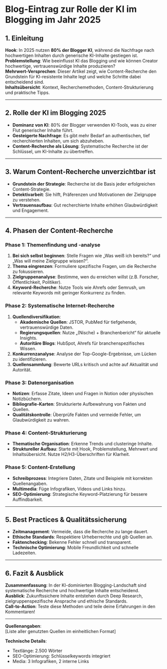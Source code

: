 # Blog-Eintrag zur Rolle der KI im Blogging im Jahr 2025

## 1. **Einleitung**  

**Hook**: In 2025 nutzen **80% der Blogger KI**, während die Nachfrage nach hochwertigen Inhalten durch generische KI-Inhalte gestiegen ist.  
**Problemstellung**: Wie beeinflusst KI das Blogging und wie können Creator hochwertige, vertrauenswürdige Inhalte produzieren?  
**Mehrwert-Versprechen**: Dieser Artikel zeigt, wie Content-Recherche den Grundstein für KI-resistente Inhalte legt und welche Schritte dabei entscheidend sind.  
**Inhaltsübersicht**: Kontext, Recherchemethoden, Content-Strukturierung und praktische Tipps.

---

## 2. **Rolle der KI im Blogging 2025**  

- **Dominanz von KI**: 80% der Blogger verwenden KI-Tools, was zu einer Flut generischer Inhalte führt.  
- **Gesteigerte Nachfrage**: Es gibt mehr Bedarf an authentischen, tief recherchierten Inhalten, um sich abzuheben.  
- **Content-Recherche als Lösung**: Systematische Recherche ist der Schlüssel, um KI-Inhalte zu übertreffen.  

---

## 3. **Warum Content-Recherche unverzichtbar ist**  

- **Grundstein der Strategie**: Recherche ist die Basis jeder erfolgreichen Content-Strategie.  
- **Detektivarbeit**: Sie hilft, Präferenzen und Motivationen der Zielgruppe zu verstehen.  
- **Vertrauensaufbau**: Gut recherchierte Inhalte erhöhen Glaubwürdigkeit und Engagement.  

---

## 4. **Phasen der Content-Recherche**  

### **Phase 1: Themenfindung und -analyse**  

1. **Bei sich selbst beginnen**: Stelle Fragen wie „Was weiß ich bereits?“ und „Was will meine Zielgruppe wissen?“.  
2. **Thema eingrenzen**: Formuliere spezifische Fragen, um die Recherche zu fokussieren.  
3. **Zielgruppenanalyse**: Bestimme, wen du erreichen willst (z.B. Forscher, Öffentlichkeit, Politiker).  
4. **Keyword-Recherche**: Nutze Tools wie Ahrefs oder Semrush, um relevante Keywords mit geringer Konkurrenz zu finden.  

### **Phase 2: Systematische Internet-Recherche**  

1. **Quellendiversifikation**:  
   - **Akademische Quellen**: JSTOR, PubMed für tiefgehende, vertrauenswürdige Daten.  
   - **Regierungsquellen**: Nutze „(Nische) + Branchenbericht“ für aktuelle Insights.  
   - **Autoritäre Blogs**: HubSpot, Ahrefs für branchenspezifisches Wissen.  
2. **Konkurrenzanalyse**: Analyse der Top-Google-Ergebnisse, um Lücken zu identifizieren.  
3. **Quellensammlung**: Bewerte URLs kritisch und achte auf Aktualität und Autorität.  

### **Phase 3: Datenorganisation**  

- **Notizen**: Erfasse Zitate, Ideen und Fragen in Notion oder physischen Notizbüchern.  
- **Bibliografie-Karten**: Strukturierte Aufbewahrung von Fakten und Quellen.  
- **Qualitätskontrolle**: Überprüfe Fakten und vermeide Fehler, um Glaubwürdigkeit zu wahren.  

### **Phase 4: Content-Strukturierung**  

- **Thematische Organisation**: Erkenne Trends und clusteringe Inhalte.  
- **Struktureller Aufbau**: Starte mit Hook, Problemstellung, Mehrwert und Inhaltsübersicht. Nutze H2/H3-Überschriften für Klarheit.  

### **Phase 5: Content-Erstellung**  

- **Schreibprozess**: Integriere Daten, Zitate und Beispiele mit korrekten Quellenangaben.  
- **Multimedia**: Füge Infografiken, Videos und Links hinzu.  
- **SEO-Optimierung**: Strategische Keyword-Platzierung für bessere Auffindbarkeit.  

---

## 5. **Best Practices & Qualitätssicherung**  

- **Zeitmanagement**: Vermeide, dass die Recherche zu lange dauert.  
- **Ethische Standards**: Respektiere Urheberrechte und gib Quellen an.  
- **Faktenchecking**: Bekenne Fehler schnell und transparent.  
- **Technische Optimierung**: Mobile Freundlichkeit und schnelle Ladezeiten.  

---

## 6. **Fazit & Ausblick**  

**Zusammenfassung**: In der KI-dominierten Blogging-Landschaft sind systematische Recherche und hochwertige Inhalte entscheidend.  
**Ausblick**: Zukunftssichere Inhalte entstehen durch Deep Research, zielgruppenspezifische Ansprache und ethische Standards.  
**Call-to-Action**: Teste diese Methoden und teile deine Erfahrungen in den Kommentaren!  

---

**Quellenangaben**:  
[Liste aller genutzten Quellen im einheitlichen Format]  

**Technische Details**:  

- Textlänge: 2.500 Wörter  
- SEO-Optimierung: Schlüsselkeywords integriert  
- Media: 3 Infografiken, 2 interne Links
